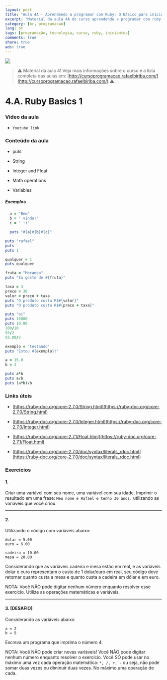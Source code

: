 ```yaml
---
layout: post
title: "Aula 4A - Aprendendo a programar com Ruby: O Básico para iniciantes"
excerpt: "Material da aula 4A do curso aprendendo a programar com ruby, o básico para iniciantes. Nunca é tarde para começar a programar! Eu criei um curso gratuito, fácil e didático voltado para iniciantes. Confira mais informações aqui nessa publicação."
category: [br, programacao]
lang: br
tags: [programação, tecnologia, curso, ruby, iniciantes]
comments: true
share: true
ads: true
---
```


![](/blog/images/2020/curso-basico-ruby-banner.jpg)

> :warning: Material da aula 4! Veja mais informações sobre o curso e a lista completa das aulas em: [http://cursoprogramacao.rafaelbiriba.com/](http://cursoprogramacao.rafaelbiriba.com/) :warning:

# 4.A. Ruby Basics 1

### Vídeo da aula

- `Youtube link`

### Conteúdo da aula

- puts

- String

- Integer and Float

- Math operations

- Variables

##### Exemplos

```ruby
  a = "Bem"
  b = " vindo!"
  c = " :)"

  puts "#{a}#{b}#{c}"
```

```ruby
puts "rafael"
puts
puts 1
```

```ruby
qualquer = 1
puts qualquer
```

```ruby
fruta = "Morango"
puts "Eu gosto de #{fruta}"
```

```ruby
taxa = 3
preco = 30
valor = preco + taxa
puts "O produto custa R$#{valor}"
puts "O produto custa R$#{preco + taxa}"
```

```ruby
puts "oi"
puts 10000
puts 10.00
100/10
55/2
55.00/2

exemplo = "testando"
puts "Estou #{exemplo}!"

a = 15.0
b = 2

puts a*b
puts a/b
puts (a*b)/b
```

### Links úteis

- [https://ruby-doc.org/core-2.7.0/String.html](https://ruby-doc.org/core-2.7.0/String.html)

- [https://ruby-doc.org/core-2.7.0/Integer.html](https://ruby-doc.org/core-2.7.0/Integer.html)

- [https://ruby-doc.org/core-2.7.1/Float.html](https://ruby-doc.org/core-2.7.1/Float.html)

- [https://ruby-doc.org/core-2.7.0/doc/syntax/literals_rdoc.html](https://ruby-doc.org/core-2.7.0/doc/syntax/literals_rdoc.html)

### Exercícios

#### 1.
Criar uma variável com seu nome, uma variável com sua idade. Imprimir o resultado em uma frase: `Meu nome é Rafael e tenho 30 anos.` utilizando as variaveis que você criou.

---

#### 2.
Utilizando o código com variáveis abaixo:

```
dolar = 5.00
euro = 6.00

cadeira = 10.00
mesa = 20.00
```

Considerando que as variáveis cadeira e mesa estão em real, e as variáveis dolar e euro representam o custo de 1 dolar/euro em real, seu código deve retornar quanto custa a mesa e quanto custa a cadeira em dólar e em euro.

NOTA: Você NÃO pode digitar nenhum número enquanto resolver esse exercício. Utilize as operações matemáticas e variáveis.

---

#### 3. [DESAFIO]
Considerando as variáveis abaixo:

```
a = 2
b = 5
```

Escreva um programa que imprima o número 4.

NOTA: Você NÃO pode criar novas variáveis!
Você NÃO pode digitar nenhum número enquanto resolver o exercício.
Você SÓ pode usar no máximo uma vez cada operação matemática: `*, /, +, -` ou seja, não pode somar duas vezes ou diminuir duas vezes. No máximo uma operação de cada.
